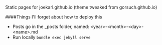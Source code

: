 Static pages for joekarl.github.io (theme tweaked from gorsuch.github.io)

####Things I'll forget about how to deploy this

* Posts go in the _posts folder, named:  &lt;year&gt;-&lt;month&gt;-&lt;day&gt;-&lt;name&gt;.md
* Run locally `bundle exec jekyll serve`